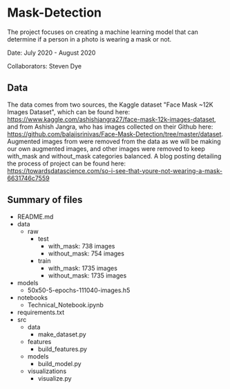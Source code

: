 # Mask-Detection
The project focuses on creating a machine learning model that can determine if a person in a photo is wearing a mask or not.

Date: July 2020 - August 2020

Collaborators: Steven Dye

## Data
The data comes from two sources, the Kaggle dataset "Face Mask ~12K Images Dataset", which can be found here: https://www.kaggle.com/ashishjangra27/face-mask-12k-images-dataset, and from Ashish Jangra, who has images collected on their Github here: https://github.com/balajisrinivas/Face-Mask-Detection/tree/master/dataset. Augmented images from were removed from the data as we will be making our own augmented images, and other images were removed to keep with_mask and without_mask categories balanced. A blog posting detailing the process of project can be found here: https://towardsdatascience.com/so-i-see-that-youre-not-wearing-a-mask-6631746c7559

## Summary of files
- README.md
- data
  - raw
    - test
      - with_mask: 738 images
      - without_mask: 754 images
    - train
      - with_mask: 1735 images
      - without_mask: 1735 images
- models
  - 50x50-5-epochs-111040-images.h5
- notebooks
  - Technical_Notebook.ipynb
- requirements.txt
- src
  - data
    - make_dataset.py
  - features
    - build_features.py
  - models
    - build_model.py
  - visualizations
    - visualize.py
